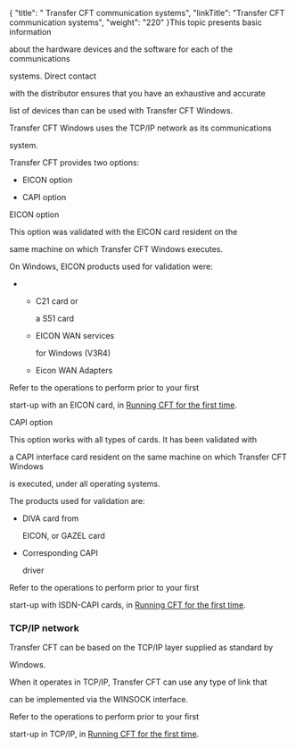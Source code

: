 {
    "title": " Transfer CFT  communication systems",
    "linkTitle": "Transfer CFT communication systems",
    "weight": "220"
}This topic presents basic information
about the hardware devices and the software for each of the communications
systems. Direct contact
with the distributor ensures that you have an exhaustive and accurate
list of devices than can be used with Transfer CFT Windows.

Transfer CFT Windows uses the TCP/IP network as its communications
system.

Transfer CFT provides two options:

-   EICON option
-   CAPI option

EICON option

This option was validated with the EICON card resident on the
same machine on which Transfer CFT Windows executes.

On Windows, EICON products used for validation were:

-   -   C21 card or
        a S51 card
    -   EICON WAN services
        for Windows (V3R4)
    -   Eicon WAN Adapters

Refer to the operations to perform prior to your first
start-up with an EICON card, in [Running CFT for the first time](../running_cft_for_the_first_time_windows).

CAPI option

This option works with all types of cards. It has been validated with
a CAPI interface card resident on the same machine on which Transfer CFT Windows
is executed, under all operating systems.

The products used for validation are:

-   DIVA card from
    EICON, or GAZEL card
-   Corresponding CAPI
    driver

Refer to the operations to perform prior to your first
start-up with ISDN-CAPI cards, in [Running CFT for the first time](../running_cft_for_the_first_time_windows).

### <span id="TCP_IP_network"></span>TCP/IP network

Transfer CFT can be based on the TCP/IP layer supplied as standard by
Windows.

When it operates in TCP/IP, Transfer CFT can use any type of link that
can be implemented via the WINSOCK interface.

Refer to the operations to perform prior to your first
start-up in TCP/IP, in [Running CFT for the first time](../running_cft_for_the_first_time_windows).
